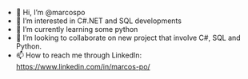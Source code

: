 - 👋 Hi, I’m @marcospo
- 👀 I’m interested in C#.NET and SQL developments
- 🌱 I’m currently learning some python
- 💞️ I’m looking to collaborate on new project that involve C#, SQL and Python.
- 📫 How to reach me through LinkedIn: https://www.linkedin.com/in/marcos-po/

<!---
marcospo/marcospo is a ✨ special ✨ repository because its `README.md` (this file) appears on your GitHub profile.
You can click the Preview link to take a look at your changes.
--->
